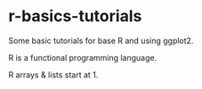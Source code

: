 # r-basics-tutorials

Some basic tutorials for base R and using ggplot2.

R is a functional programming language. 

R arrays & lists start at 1. 